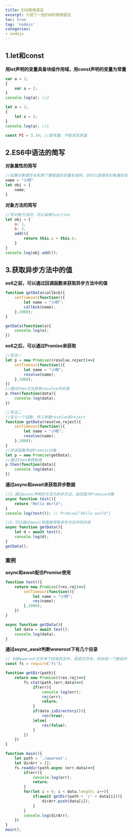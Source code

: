 ```yaml
---
title: ES6常用语法
excerpt: 介绍了一些ES6的常用语法
toc: true
tag: 'nodejs'
categories:
- nodejs
---
```


## 1.let和const

**用let声明的变量具备块级作用域，用const声明的变量为常量**

```javascript
var a = 1;
{
    var a = 2;
}
console.log(a); //2

let a = 1;
{
    let a = 2;
}
console.log(a); //1

const PI = 3.14; //是常量，不能改变其值
```

## 2.ES6中语法的简写

**对象属性的简写**

```javascript
//如果对象属性名和某个要赋值的变量名相同，则可以直接写对象属性名
name = "小明"
let obj = {
    name;
}
```

**对象方法的简写**

```javascript
//写对象方法时，可以省略function
let obj = {
    a: 1,
    b: 2,
    add(){
        return this.a + this.b;
    }
}
console.log(obj.add());
```

## 3.获取异步方法中的值

**es6之前，可以通过回调函数来获取异步方法中的值**

```javascript
function getData(callbck){
    setTimeout(function(){
        let name = "小明";
        callbck(name);
    },1000);
}

getData(function(a){
    console.log(a);
})
```

**es6之后，可以通过Promise来获取**

```javascript
//写法一
let p = new Promise((resolve,reject)=>{
    setTimeout(function(){
        let name = "小明";
        resolve(name);
    },1000);
})
//通过then方法获取resolve中的值
p.then(function(data){
    console.log(data);
})

//写法二
//定义一个函数，传入参数resolve和reject
function getData(resolve,reject){
    setTimeout(function(){
        let name = "小明";
        resolve(name);
    },1000);
}
//将该函数传给Promise对象
let p = new Promise(getData);
//通过then来获取值
p.then(function(data){
    console.log(data);
})
```

**通过async和await来获取异步数据**

```javascript
//1.通过async声明的方法为异步方法，返回值为Promise对象
async function test(){
    return "Hello World";
}
console.log(test()); // Promise{"Hello world"}

//2.可以通过await来直接获取异步方法中的内容
async function getData(){
    let d = await test();
    console.log(d);
}
getData();
```

### 案例

**async和await配合Promise使用**

```javascript
function test(){
    return new Promise((res,rej)=>{
        setTimeout(function(){
            let name = "小明";
            res(name);
        },1000);
    })
}

async function getData(){
    let data = await test();
    console.log(data);
}
```

**通过async_await判断wwwroot下有几个目录**

```javascript
// 判断wwwroot文件夹下所有的文件，若是文件夹，则存到一个数组中
const fs = require('fs');

function getDir(path){
    return new Promise((res,rej)=>{
        fs.stat(path,(err,data)=>{
            if(err){
                console.log(err);
                rej(err);
                return;
            }
            if(data.isDirectory()){
                res(true);
            }else{
                res(false);
            }
        })
    })
}

function main(){
    let path = './wwwroot';
    let dirArr = [];
    fs.readdir(path,async (err,data)=>{
        if(err){
            console.log(err);
            return;
        }
        for(let i = 0; i < data.length; i++){
            if(await getDir(path + '/' + data[i])){
                dirArr.push(data[i]);
            }
        }
        console.log(dirArr);
    })
}
main();
```

